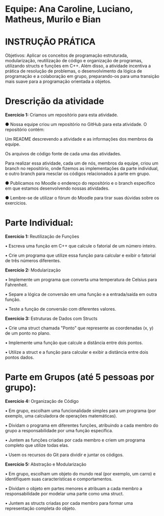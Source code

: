 # Equipe: Ana Caroline, Luciano, Matheus, Murilo e Bian 

# INSTRUÇÃO PRÁTICA

Objetivos: Aplicar os conceitos de programação estruturada, modularização, reutilização de código e organização de programas, utilizando structs e funções em C++. Além disso, a atividade incentiva a prática de resolução de problemas, o desenvolvimento da lógica de
programação e a colaboração em grupo, preparando-os para uma transição mais suave para a programação orientada a objetos.

# Drescrição da atividade

**Exercício 1:** Criamos um repositório para esta atividade.

● Nossa equipe criou um repositório no GitHub para esta atividade. O repositório contém:

Um README descrevendo a atividade e as informações dos membros da equipe.

Os arquivos de código fonte de cada uma das atividades.

Para realizar essa atividade, cada um de nós, membros da equipe, criou um branch no repositório, onde fizemos as implementações da parte individual, e outro branch para mesclar os códigos relacionados à parte em grupo.

● Publicamos no Moodle o endereço do repositório e o branch específico em que estamos desenvolvendo nossas atividades.

● Lembre-se de utilizar o fórum do Moodle para tirar suas dúvidas sobre os exercícios.

# Parte Individual:
**Exercício 1:** Reutilização de Funções

• Escreva uma função em C++ que calcule o fatorial de um número inteiro.

• Crie um programa que utilize essa função para calcular e exibir o fatorial de
três números diferentes.

**Exercício 2:** Modularização

• Implemente um programa que converta uma temperatura de Celsius para
Fahrenheit.

• Separe a lógica de conversão em uma função e a entrada/saída em outra
função.

• Teste a função de conversão com diferentes valores.

**Exercício 3:** Estruturas de Dados com Structs

• Crie uma struct chamada "Ponto" que represente as coordenadas (x, y) de um
ponto no plano.

• Implemente uma função que calcule a distância entre dois pontos.

• Utilize a struct e a função para calcular e exibir a distância entre dois pontos
dados.

# Parte em Grupos (até 5 pessoas por grupo):

**Exercício 4:** Organização de Código

• Em grupo, escolham uma funcionalidade simples para um programa (por
exemplo, uma calculadora de operações matemáticas).

• Dividam o programa em diferentes funções, atribuindo a cada membro do
grupo a responsabilidade por uma função específica.

• Juntem as funções criadas por cada membro e criem um programa completo
que utilize todas elas.

• Usem os recursos do Git para dividir e juntar os códigos.

**Exercício 5:** Abstração e Modularização

• Em grupo, escolham um objeto do mundo real (por exemplo, um carro) e
identifiquem suas características e comportamentos.

• Dividam o objeto em partes menores e atribuam a cada membro a
responsabilidade por modelar uma parte como uma struct.

• Juntem as structs criadas por cada membro para formar uma representação
completa do objeto.
